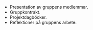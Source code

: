- Presentation av gruppens medlemmar. 
- Gruppkontrakt. 
- Projektdagböcker.
- Reflektioner på gruppens arbete.
